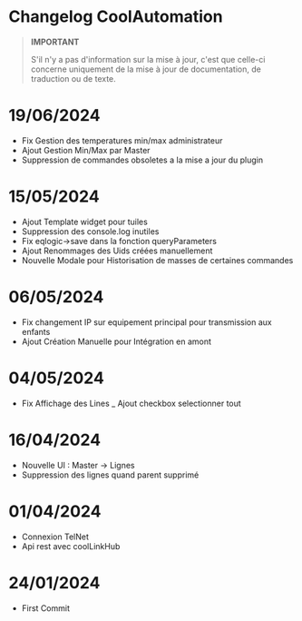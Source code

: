 # Changelog CoolAutomation


>**IMPORTANT**
>
>S'il n'y a pas d'information sur la mise à jour, c'est que celle-ci concerne uniquement de la mise à jour de documentation, de traduction ou de texte.


# 19/06/2024

- Fix Gestion des temperatures min/max administrateur
- Ajout Gestion Min/Max par Master
- Suppression de commandes obsoletes a la mise a jour du plugin


# 15/05/2024

- Ajout Template widget pour tuiles
- Suppression des console.log inutiles
- Fix eqlogic->save dans la fonction queryParameters
- Ajout Renommages des Uids créées manuellement
- Nouvelle Modale pour Historisation de masses de certaines commandes


# 06/05/2024

- Fix changement IP sur equipement principal pour transmission aux enfants
- Ajout Création Manuelle pour Intégration en amont

# 04/05/2024

- Fix Affichage des Lines
_ Ajout checkbox selectionner tout

# 16/04/2024

- Nouvelle UI :  Master -> Lignes
- Suppression des lignes quand parent supprimé


# 01/04/2024

- Connexion TelNet
- Api rest avec coolLinkHub

# 24/01/2024

- First Commit

